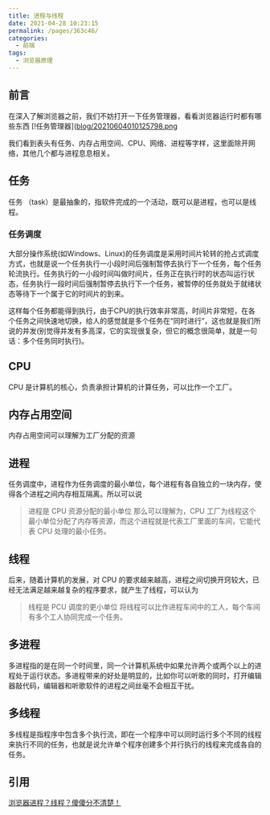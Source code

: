 ```yaml
---
title: 进程与线程
date: 2021-04-28 10:23:15
permalink: /pages/363c46/
categories:
  - 前端
tags:
  - 浏览器原理
---
```

## 前言
在深入了解浏览器之前，我们不妨打开一下任务管理器，看看浏览器运行时都有哪些东西
[!任务管理器]([blog/20210604010125798.png](https://gitee.com/jayezhu/image/blob/master/blog/20210604004205.png)

我们看到表头有任务、内存占用空间、CPU、网络、进程等字样，这里面除开网络，其他几个都与进程息息相关。

## 任务
任务 （task）是最抽象的，指软件完成的一个活动，既可以是进程，也可以是线程。

### 任务调度
大部分操作系统(如Windows、Linux)的任务调度是采用时间片轮转的抢占式调度方式，也就是说一个任务执行一小段时间后强制暂停去执行下一个任务，每个任务轮流执行。任务执行的一小段时间叫做时间片，任务正在执行时的状态叫运行状态，任务执行一段时间后强制暂停去执行下一个任务，被暂停的任务就处于就绪状态等待下一个属于它的时间片的到来。

这样每个任务都能得到执行，由于CPU的执行效率非常高，时间片非常短，在各个任务之间快速地切换，给人的感觉就是多个任务在“同时进行”，这也就是我们所说的并发(别觉得并发有多高深，它的实现很复杂，但它的概念很简单，就是一句话：多个任务同时执行)。

## CPU
CPU 是计算机的核心，负责承担计算机的计算任务，可以比作一个工厂。

## 内存占用空间
内存占用空间可以理解为工厂分配的资源

## 进程
任务调度中，进程作为任务调度的最小单位，每个进程有各自独立的一块内存，使得各个进程之间内存相互隔离。所以可以说
> 进程是 CPU 资源分配的最小单位
那么可以理解为，CPU 工厂为线程这个最小单位分配了内存等资源，而这个进程就是代表工厂里面的车间，它能代表 CPU 处理的最小任务。

## 线程
后来，随着计算机的发展，对 CPU 的要求越来越高，进程之间切换开窍较大，已经无法满足越来越复杂的程序要求，就产生了线程，可以认为
> 线程是 PCU 调度的更小单位
将线程可以比作进程车间中的工人，每个车间有多个工人协同完成一个任务。

## 多进程
多进程指的是在同一个时间里，同一个计算机系统中如果允许两个或两个以上的进程处于运行状态。多进程带来的好处是明显的，比如你可以听歌的同时，打开编辑器敲代码，编辑器和听歌软件的进程之间丝毫不会相互干扰。

## 多线程
多线程是指程序中包含多个执行流，即在一个程序中可以同时运行多个不同的线程来执行不同的任务，也就是说允许单个程序创建多个并行执行的线程来完成各自的任务。

## 引用
[浏览器进程？线程？傻傻分不清楚！](https://www.imweb.io/topic/58e3bfa845e5c13468f567d5)
